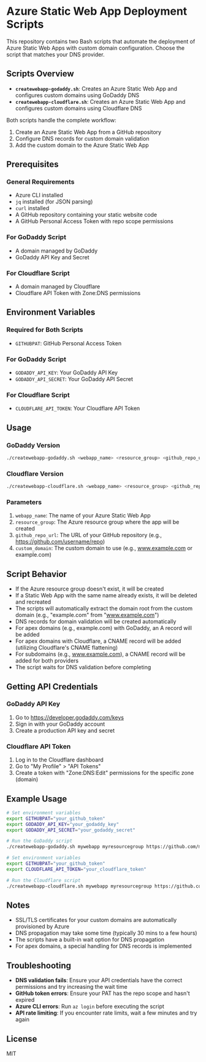 # Azure Static Web App Deployment Scripts

This repository contains two Bash scripts that automate the deployment of Azure Static Web Apps with custom domain configuration. Choose the script that matches your DNS provider.

## Scripts Overview

- **`createwebapp-godaddy.sh`**: Creates an Azure Static Web App and configures custom domains using GoDaddy DNS
- **`createwebapp-cloudflare.sh`**: Creates an Azure Static Web App and configures custom domains using Cloudflare DNS

Both scripts handle the complete workflow:
1. Create an Azure Static Web App from a GitHub repository
2. Configure DNS records for custom domain validation
3. Add the custom domain to the Azure Static Web App

## Prerequisites

### General Requirements
- Azure CLI installed
- `jq` installed (for JSON parsing)
- `curl` installed
- A GitHub repository containing your static website code
- A GitHub Personal Access Token with repo scope permissions

### For GoDaddy Script
- A domain managed by GoDaddy
- GoDaddy API Key and Secret

### For Cloudflare Script
- A domain managed by Cloudflare
- Cloudflare API Token with Zone:DNS permissions

## Environment Variables

### Required for Both Scripts
- `GITHUBPAT`: GitHub Personal Access Token

### For GoDaddy Script
- `GODADDY_API_KEY`: Your GoDaddy API Key
- `GODADDY_API_SECRET`: Your GoDaddy API Secret

### For Cloudflare Script
- `CLOUDFLARE_API_TOKEN`: Your Cloudflare API Token

## Usage

### GoDaddy Version

```bash
./createwebapp-godaddy.sh <webapp_name> <resource_group> <github_repo_url> <custom_domain>
```

### Cloudflare Version

```bash
./createwebapp-cloudflare.sh <webapp_name> <resource_group> <github_repo_url> <custom_domain>
```

### Parameters

1. `webapp_name`: The name of your Azure Static Web App
2. `resource_group`: The Azure resource group where the app will be created
3. `github_repo_url`: The URL of your GitHub repository (e.g., https://github.com/username/repo)
4. `custom_domain`: The custom domain to use (e.g., www.example.com or example.com)

## Script Behavior

- If the Azure resource group doesn't exist, it will be created
- If a Static Web App with the same name already exists, it will be deleted and recreated
- The scripts will automatically extract the domain root from the custom domain (e.g., "example.com" from "www.example.com")
- DNS records for domain validation will be created automatically
- For apex domains (e.g., example.com) with GoDaddy, an A record will be added
- For apex domains with Cloudflare, a CNAME record will be added (utilizing Cloudflare's CNAME flattening)
- For subdomains (e.g., www.example.com), a CNAME record will be added for both providers
- The script waits for DNS validation before completing

## Getting API Credentials

### GoDaddy API Key
1. Go to https://developer.godaddy.com/keys
2. Sign in with your GoDaddy account
3. Create a production API key and secret

### Cloudflare API Token
1. Log in to the Cloudflare dashboard
2. Go to "My Profile" > "API Tokens"
3. Create a token with "Zone:DNS:Edit" permissions for the specific zone (domain)

## Example Usage

```bash
# Set environment variables
export GITHUBPAT="your_github_token"
export GODADDY_API_KEY="your_godaddy_key"
export GODADDY_API_SECRET="your_godaddy_secret"

# Run the GoDaddy script
./createwebapp-godaddy.sh mywebapp myresourcegroup https://github.com/myusername/myrepo www.example.com
```

```bash
# Set environment variables
export GITHUBPAT="your_github_token"
export CLOUDFLARE_API_TOKEN="your_cloudflare_token"

# Run the Cloudflare script
./createwebapp-cloudflare.sh mywebapp myresourcegroup https://github.com/myusername/myrepo www.example.com
```

## Notes

- SSL/TLS certificates for your custom domains are automatically provisioned by Azure
- DNS propagation may take some time (typically 30 mins to a few hours)
- The scripts have a built-in wait option for DNS propagation
- For apex domains, a special handling for DNS records is implemented

## Troubleshooting

- **DNS validation fails**: Ensure your API credentials have the correct permissions and try increasing the wait time
- **GitHub token errors**: Ensure your PAT has the repo scope and hasn't expired
- **Azure CLI errors**: Run `az login` before executing the script
- **API rate limiting**: If you encounter rate limits, wait a few minutes and try again

## License

MIT